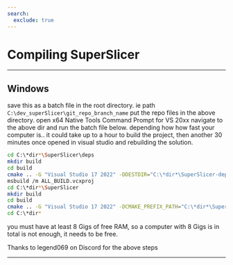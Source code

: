 ```yaml
---
search:
  exclude: true
---
```


# Compiling SuperSlicer

---
## Windows

save this as a batch file in the root directory. ie path `C:\dev_superSlicer\git_repo_branch_name` put the repo files in the above directory. open x64 Native Tools Command Prompt for VS 20xx navigate to the above dir and run the batch file below. depending how how fast your computer is.. it could take up to a hour to build the project, then another 30 minutes once opened in visual studio and rebuilding the solution.

```sh
cd C:\*dir*\SuperSlicer\deps 
mkdir build 
cd build 
cmake .. -G "Visual Studio 17 2022" -DDESTDIR="C:\*dir*\SuperSlicer-deps" 
msbuild /m ALL_BUILD.vcxproj  
cd C:\*dir*\SuperSlicer 
mkdir build 
cd build 
cmake .. -G "Visual Studio 17 2022" -DCMAKE_PREFIX_PATH="C:\*dir*\SuperSlicer-deps\usr\local" 
cd C:\*dir*
```

you must have at least 8 Gigs of free RAM, so a computer with 8 Gigs is in total is not enough, it needs to be free.

Thanks to legend069 on Discord for the above steps

---
